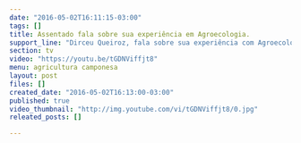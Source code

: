 ```yaml
---
date: "2016-05-02T16:11:15-03:00"
tags: []
title: Assentado fala sobre sua experiência em Agroecologia.
support_line: "Dirceu Queiroz, fala sobre sua experiência com Agroecologia no Pontal do Paranapanema."
section: tv
video: "https://youtu.be/tGDNViffjt8"
menu: agricultura camponesa
layout: post
files: []
created_date: "2016-05-02T16:13:00-03:00"
published: true
video_thumbnail: "http://img.youtube.com/vi/tGDNViffjt8/0.jpg"
releated_posts: []

---
```

